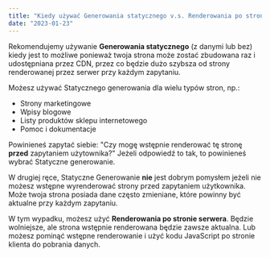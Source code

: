 ```yaml
---
title: "Kiedy używać Generowania statycznego v.s. Renderowania po stronie serwera"
date: "2023-01-23"
---
```


Rekomendujemy używanie **Generowania statycznego** (z danymi lub bez) kiedy jest to możliwe ponieważ twoja strona może zostać zbudowana raz i udostępniana przez CDN, przez co będzie dużo szybsza od strony renderowanej przez serwer przy każdym zapytaniu.

Możesz używać Statycznego generowania dla wielu typów stron, np.:

- Strony marketingowe
- Wpisy blogowe
- Listy produktów sklepu internetowego
- Pomoc i dokumentacje

Powinieneś zapytać siebie: "Czy mogę wstępnie renderować tę stronę **przed** zapytaniem użytownika?" Jeżeli odpowiedź to tak, to powinieneś wybrać Statyczne generowanie.

W drugiej ręce, Statyczne Generowanie **nie** jest dobrym pomysłem jeżeli nie możesz wstępne wyrenderować strony przed zapytaniem użytkownika. Może twoja strona posiada dane często zmieniane, które powinny być aktualne przy każdym zapytaniu.

W tym wypadku, możesz użyć **Renderowania po stronie serwera**. Będzie wolniejsze, ale strona wstępnie renderowana będzie zawsze aktualna. Lub możesz pominąć wstępne renderowanie i użyć kodu JavaScript po stronie klienta do pobrania danych.

